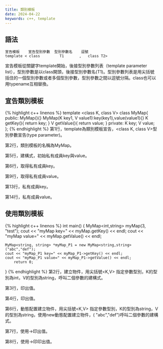 ```yaml
---
title: 類別模板
date: 2024-04-22
keywords: c++, template
---
```

## 語法  
```
宣告模板    宣告型別參數  型別參數名    逗號 
template < class         T1       ,   class T2>
```
宣告模板從關鍵字template開始，後接型別參數列表（template parameter list），型別參數是以class開頭，後接型別參數名(T1)。型別參數列表是用尖括號括住的一個型別參數或者多個型別參數，型別參數之間以逗號分隔。class也可以用typename互相替換。

## 宣告類別模板
{% highlight c++ linenos %}
template <class K, class V>
class MyMap{
public:
    MyMap(){}
    MyMap(K key1, V value1):key(key1),value(value1){}
    K getKey(){
        return key;
    }
    V getValue(){
        return value;
    }
private:
    K key;
    V value;
};
{% endhighlight %}
第1行，template為類別模板宣告，<class K, class V>型別參數宣告(type parameter)。  

第2行，類別模板的名稱為MyMap。  

第5行，建構式，初始私有成員key與value。  

第6行，取得私有成員key。  

第9行，取得私有成員value。  

第13行，私有成員key。  

第14行，私有成員value。  

## 使用類別模板
{% highlight c++ linenos %}
int main() {
    MyMap<int,string> myMap(3, "test");
    cout << "myMap key=" << myMap.getKey() << endl;
    cout << "myMap value=" << myMap.getValue() << endl;
    
    MyMap<string, string> *myMap_P1 = new MyMap<string,string>("abc","def");
    cout << "myMap_P1 key=" << myMap_P1->getKey() << endl;
    cout << "myMap_P1 value=" << myMap_P1->getValue() << endl;
        return 0;
}
{% endhighlight %}
第2行，建立物件，用尖括號<K,V>  指定參數型別，K的型別為int，V的型別為string，呼叫二個參數的建構式。  

第3行，印出值。  

第4行，印出值。  

第6行，動態配置建立物件，用尖括號<K,V>  指定參數型別，K的型別為string，V的型別為string，使用new動態配置建立物件，(
"abc","def")呼叫二個參數的建構式。  

第7行，使用->印出值。  

第8行，使用->印印出值。  
